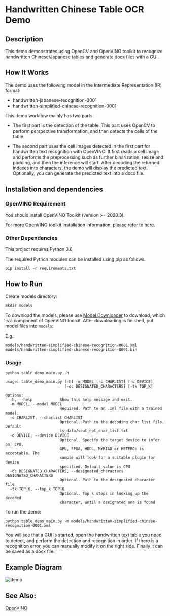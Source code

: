 # Handwritten Chinese Table OCR Demo
## Description
This demo demonstrates using OpenCV and OpenVINO toolkit to recognize handwritten Chinese/Japanese tables and generate docx files with a GUI.


## How It Works
The demo uses the following model in the Intermediate Representation (IR) format:
   * handwritten-japanese-recognition-0001
   * handwritten-simplified-chinese-recognition-0001


This demo workflow mainly has two parts:

- The first part is the detection of the table. This part uses OpenCV to perform perspective transformation, and then detects the cells of the table.

- The second part uses the cell images detected in the first part for handwritten text recognition with OpenVINO. It first reads a cell image and performs the preprocessing such as further binarization, resize and padding, and then the inference will start. After decoding the returned indexes into characters, the demo will display the predicted text. Optionally, you can generate the predicted text into a docx file.

## Installation and dependencies

### OpenVINO Requirement

You should install OpenVINO Toolkit (version >= 2020.3).

For more OpenVINO toolkit installation information, please refer to [here](https://docs.openvinotoolkit.org/latest/openvino_docs_install_guides_installing_openvino_linux.html).

### Other Dependencies
This project requires Python 3.6.

The required Python modules can be installed using pip as follows:

```
pip install -r requirements.txt
```


## How to Run



Create models directory:
```
mkdir models
```

To download the models, please use [Model Downloader](https://github.com/openvinotoolkit/open_model_zoo/tree/master/tools/downloader) to download, which is a component of OpenVINO toolkit.
After downloading is finished, put model files into `models`:

E.g.:

```
models/handwritten-simplified-chinese-recognition-0001.xml
models/handwritten-simplified-chinese-recognition-0001.bin
```

### Usage
```
python table_demo_main.py -h
```

```
usage: table_demo_main.py [-h] -m MODEL [-c CHARLIST] [-d DEVICE]
                          [-dc DESIGNATED_CHARACTERS] [-tk TOP_K]

Options:
  -h, --help            Show this help message and exit.
  -m MODEL, --model MODEL
                        Required. Path to an .xml file with a trained model.
  -c CHARLIST, --charlist CHARLIST
                        Optional. Path to the decoding char list file. Default
                        is data/scut_ept_char_list.txt
  -d DEVICE, --device DEVICE
                        Optional. Specify the target device to infer on; CPU,
                        GPU, FPGA, HDDL, MYRIAD or HETERO: is acceptable. The
                        sample will look for a suitable plugin for device
                        specified. Default value is CPU
  -dc DESIGNATED_CHARACTERS, --designated_characters DESIGNATED_CHARACTERS
                        Optional. Path to the designated character file
  -tk TOP_K, --top_k TOP_K
                        Optional. Top k steps in looking up the decoded
                        character, until a designated one is found
```
To run the demo:
```
python table_demo_main.py -m models/handwritten-simplified-chinese-recognition-0001.xml
```

You will see that a GUI is started, open the handwritten text table you need to detect, and perform the detection and recognition in order. If there is a recognition error, you can manually modify it on the right side. Finally it can be saved as a docx file.

## Example Diagram
![demo](data/handwritten_table_recoginition_demo.gif)

## See Also:
[OpenVINO](https://docs.openvinotoolkit.org/)